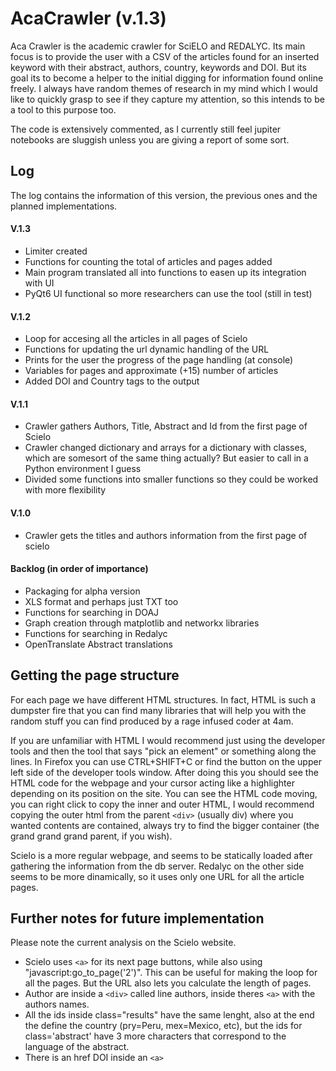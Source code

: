 # AcaCrawler (v.1.3) 
Aca Crawler is the academic crawler for SciELO and REDALYC. Its main focus is to provide the user with a CSV of the articles found for an inserted keyword with their abstract, authors, country, keywords and DOI. But its goal its to become a helper to the initial digging for information found online freely. I always have random themes of research in my mind which I would like to quickly grasp to see if they capture my attention, so this intends to be a tool to this purpose too.

The code is extensively commented, as I currently still feel jupiter notebooks are sluggish unless you are giving a report of some sort. 

## Log
The log contains the information of this version, the previous ones and the planned implementations.

#### V.1.3
- Limiter created
- Functions for counting the total of articles and pages added
- Main program translated all into functions to easen up its integration with UI
- PyQt6 UI functional so more researchers can use the tool (still in test)

#### V.1.2
- Loop for accesing all the articles in all pages of Scielo
- Functions for updating the url dynamic handling of the URL
- Prints for the user the progress of the page handling (at console)
- Variables for pages and approximate (+15) number of articles
- Added DOI and Country tags to the output

#### V.1.1
- Crawler gathers Authors, Title, Abstract and Id from the first page of Scielo
- Crawler changed dictionary and arrays for a dictionary with classes, which are somesort of the same thing actually? But easier to call in a Python environment I guess
- Divided some functions into smaller functions so they could be worked with more flexibility 

#### V.1.0
- Crawler gets the titles and authors information from the first page of scielo

#### Backlog (in order of importance)
- Packaging for alpha version
- XLS format and perhaps just TXT too
- Functions for searching in DOAJ
- Graph creation through matplotlib and networkx libraries
- Functions for searching in Redalyc
- OpenTranslate Abstract translations

## Getting the page structure
For each page we have different HTML structures. In fact, HTML is such a dumpster fire that you can find many libraries that will help you with the random stuff you can find produced by a rage infused coder at 4am.

If you are unfamiliar with HTML I would recommend just using the developer tools and then the tool that says "pick an element" or something along the lines. In Firefox you can use CTRL+SHIFT+C or find the button on the upper left side of the developer tools window.
After doing this you should see the HTML code for the webpage and your cursor acting like a highlighter depending on its position on the site. You can see the HTML code moving, you can right click to copy the inner and outer HTML, I would recommend copying the outer html from the parent `<div>` (usually div) where you wanted contents are contained, always try to find the bigger container (the grand grand grand parent, if you wish). 

Scielo is a more regular webpage, and seems to be statically loaded after gathering the information from the db server. Redalyc on the other side seems to be more dinamically, so it uses only one URL for all the article pages.

## Further notes for future implementation
Please note the current analysis on the Scielo website.
- Scielo uses `<a>` for its next page buttons, while also using "javascript:go_to_page('2')". This can be useful for making the loop for all the pages. But the URL also lets you calculate the length of pages.
- Author are inside a `<div>` called  line authors, inside theres `<a>` with the authors names.
- All the ids inside class="results" have the same lenght, also at the end the define the country (pry=Peru, mex=Mexico, etc), but the ids for class='abstract' have 3 more characters that correspond to the language of the abstract.
- There is an href DOI inside an `<a>` 